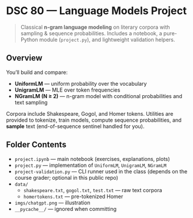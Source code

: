# DSC 80 — Language Models Project

> Classical **n-gram language modeling** on literary corpora with sampling & sequence probabilities. Includes a notebook, a pure-Python module (`project.py`), and lightweight validation helpers.

## Overview
You’ll build and compare:
- **UniformLM** — uniform probability over the vocabulary
- **UnigramLM** — MLE over token frequencies
- **NGramLM (N ≥ 2)** — n-gram model with conditional probabilities and text sampling

Corpora include Shakespeare, Gogol, and Homer tokens. Utilities are provided to tokenize, train models, compute sequence probabilities, and **sample** text (end-of-sequence sentinel handled for you).

## Folder Contents
- `project.ipynb` — main notebook (exercises, explanations, plots)
- `project.py` — implementation of `UniformLM`, `UnigramLM`, `NGramLM`
- `project-validation.py` — CLI runner used in the class (depends on the course grader; optional in this public repo)
- `data/`
  - `shakespeare.txt`, `gogol.txt`, `test.txt` — raw text corpora
  - `homertokens.txt` — pre-tokenized Homer
- `imgs/chatgpt.png` — illustration
- `__pycache__/` — ignored when committing
